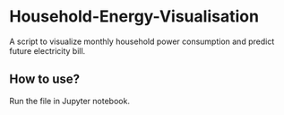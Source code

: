 # Household-Energy-Visualisation

A script to visualize monthly household power consumption and predict future electricity bill. 

## How to use?

Run the file in Jupyter notebook.
